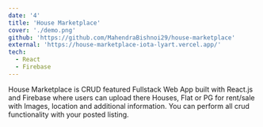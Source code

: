 ```yaml
---
date: '4'
title: 'House Marketplace'
cover: './demo.png'
github: 'https://github.com/MahendraBishnoi29/house-marketplace'
external: 'https://house-marketplace-iota-lyart.vercel.app/'
tech:
  - React
  - Firebase
---
```


House Marketplace is CRUD featured Fullstack Web App built with React.js and Firebase where users can upload there Houses, Flat or PG for rent/sale with Images, location and additional information. You can perform all crud functionality with your posted listing.
